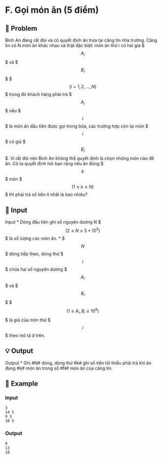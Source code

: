 # F. Gọi món ăn (5 điểm)

## 📖 Problem

Bình An đang rất đói và cô quyết định ăn trưa tại căng tin nhà trường. Căng tin có N món ăn khác nhau và thật đặc biệt: món ăn thứ i có hai giá $$$A_i$$$ và $$$B_i$$$ $$$(i=1,2,...,N)$$$ trong đó khách hàng phải trả $$$A_i$$$ nếu $$$i$$$ là món ăn đầu tiên được gọi trong bữa, các trường hợp còn lại món $$$i$$$ có giá $$$B_i$$$. Vì rất đói nên Bình An không thể quyết định là chọn những món nào để ăn. Cô ta quyết định hỏi bạn rằng nếu ăn đúng $$$k$$$ món $$$(1 \le k \le N)$$$ thì phải trả số tiền ít nhất là bao nhiêu?


## 🧩 Input

Input
*
Dòng đầu tiên ghi số nguyên dương N $$$(2 \le N \le 5*10^5)$$$ là số lượng các món ăn.
*
$$$N$$$ dòng tiếp theo, dòng thứ $$$i$$$ chứa hai số nguyên dương $$$A_i$$$ và $$$B_i$$$ $$$(1 \le A_i,B_i \le 10^9)$$$ là giá của món thứ $$$i$$$ theo mô tả ở trên.


## 💡 Output

Output
*
Ghi #N# dòng, dòng thứ #k# ghi số tiền tối thiểu phải trả khi ăn đúng #k# món ăn trong số #N# món ăn của căng tin.


## 🧠 Example

### Input

```text
3
14 5
9 3
10 5
```

### Output

```text
9
13
18
```


